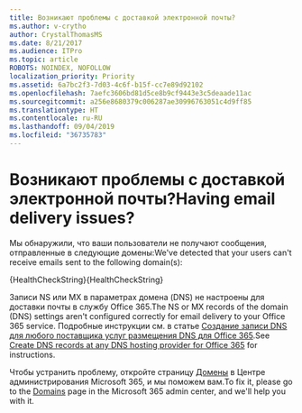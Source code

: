 ```yaml
---
title: Возникают проблемы с доставкой электронной почты?
ms.author: v-crytho
author: CrystalThomasMS
ms.date: 8/21/2017
ms.audience: ITPro
ms.topic: article
ROBOTS: NOINDEX, NOFOLLOW
localization_priority: Priority
ms.assetid: 6a7bc2f3-7d03-4c6f-b15f-cc7e89d92102
ms.openlocfilehash: 7aefc3606bd81d5ce8b9cf9443e3c5deaade11ac
ms.sourcegitcommit: a256e8680379c006287ae30996763051c4d9ff85
ms.translationtype: HT
ms.contentlocale: ru-RU
ms.lasthandoff: 09/04/2019
ms.locfileid: "36735783"
---
```

# <a name="having-email-delivery-issues"></a><span data-ttu-id="ce7a1-102">Возникают проблемы с доставкой электронной почты?</span><span class="sxs-lookup"><span data-stu-id="ce7a1-102">Having email delivery issues?</span></span>

<span data-ttu-id="ce7a1-103">Мы обнаружили, что ваши пользователи не получают сообщения, отправленные в следующие домены:</span><span class="sxs-lookup"><span data-stu-id="ce7a1-103">We've detected that your users can't receive emails sent to the following domain(s):</span></span>
  
<span data-ttu-id="ce7a1-104">{HealthCheckString}</span><span class="sxs-lookup"><span data-stu-id="ce7a1-104">{HealthCheckString}</span></span>
  
<span data-ttu-id="ce7a1-105">Записи NS или MX в параметрах домена (DNS) не настроены для доставки почты в службу Office 365.</span><span class="sxs-lookup"><span data-stu-id="ce7a1-105">The NS or MX records of the domain (DNS) settings aren't configured correctly for email delivery to your Office 365 service.</span></span> <span data-ttu-id="ce7a1-106">Подробные инструкции см. в статье [Создание записи DNS для любого поставщика услуг размещения DNS для Office 365](https://docs.microsoft.com/office365/admin/get-help-with-domains/create-dns-records-at-any-dns-hosting-provider).</span><span class="sxs-lookup"><span data-stu-id="ce7a1-106">See [Create DNS records at any DNS hosting provider for Office 365](https://docs.microsoft.com/office365/admin/get-help-with-domains/create-dns-records-at-any-dns-hosting-provider) for instructions.</span></span> 
  
<span data-ttu-id="ce7a1-107">Чтобы устранить проблему, откройте страницу [Домены](https://admin.microsoft.com/adminportal/home#/Domains) в Центре администрирования Microsoft 365, и мы поможем вам.</span><span class="sxs-lookup"><span data-stu-id="ce7a1-107">To fix it, please go to the [Domains](https://admin.microsoft.com/adminportal/home#/Domains) page in the Microsoft 365 admin center, and we'll help you with it.</span></span> 


